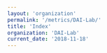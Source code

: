 ```yaml
---
layout: 'organization'
permalink: '/metrics/DAI-Lab/'
title: 'Index'
organization: 'DAI-Lab'
current_date: '2018-11-18'
---
```

